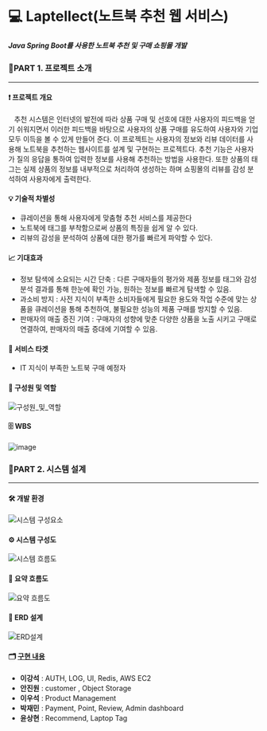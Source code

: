# 💻 Laptellect(노트북 추천 웹 서비스)
##### Java Spring Boot를 사용한 노트북 추천 및 구매 쇼핑몰 개발

### 📌PART 1. 프로젝트 소개 <hr>
    
#### ❗ 프로젝트 개요
&nbsp;&nbsp; 추천 시스템은 인터넷의 발전에 따라 상품 구매 및 선호에 대한 사용자의 피드백을 얻기 쉬워지면서 이러한 피드백을 바탕으로 사용자의 상품 구매를 유도하여 사용자와 기업 모두 이득을 볼 수 있게 만들어 준다. 이 프로젝트는 사용자의 정보와 리뷰 데이터를 사용해 노트북을 추천하는 웹사이트를 설계 및 구현하는 프로젝트다. 추천 기능은 사용자가 질의 응답을 통하여 입력한 정보를 사용해 추천하는 방법을 사용한다. 또한 상품의 태그는 실제 상품의 정보를 내부적으로 처리하여 생성하는 하며 쇼핑몰의 리뷰를 감성 분석하여 사용자에게 출력한다.

#### 💡 기술적 차별성
- 큐레이션을 통해 사용자에게 맞춤형 추천 서비스를 제공한다
- 노트북에 태그를 부착함으로써 상품의 특징을 쉽게 알 수 있다.
- 리뷰의 감성을 분석하여 상품에 대한 평가를 빠르게 파악할 수 있다.

#### 📈 기대효과
- 정보 탐색에 소요되는 시간 단축 : 다른 구매자들의 평가와 제품 정보를 태그와 감성 분석 결과를 통해 한눈에 확인 가능, 원하는 정보를 빠르게 탐색할 수 있음.
- 과소비 방지 : 사전 지식이 부족한 소비자들에게 필요한 용도와 작업 수준에 맞는 상품을 큐레이션을 통해 추천하여, 불필요한 성능의 제품 구매를 방지할 수 있음.
- 판매자의 매출 증진 기여 : 구매자의 성향에 맞춘 다양한 상품을 노출 시키고 구매로 연결하여, 판매자의 매출 증대에 기여할 수 있음.

#### 🎯 서비스 타겟
- IT 지식이 부족한 노트북 구매 예정자

#### 👤 구성원 및 역할
![구성원_및_역할](https://github.com/user-attachments/assets/0c386b5d-2e97-4e54-b1a9-0f6247aa98cf)

#### 🗄️ WBS
![image](https://github.com/user-attachments/assets/a375f43c-6f1c-44c9-9f40-303cd0204877)

### 📌PART 2. 시스템 설계 <hr>

#### 🛠️ 개발 환경
![시스템 구성요소](https://github.com/user-attachments/assets/b7641481-49a6-4758-aa15-fd66534d3417)

#### ⚙️ 시스템 구성도
![시스템 흐름도](https://github.com/user-attachments/assets/dfa5e030-bc15-4aa3-a158-e1b3d83068c8)

#### 📡 요약 흐름도
![요약 흐름도](https://github.com/user-attachments/assets/add04954-2b4e-45af-82b7-cd93417ba627)

#### 💾 ERD 설계
![ERD설계](https://github.com/user-attachments/assets/faeb8ae7-e90e-43aa-a3a5-24218173abcb)

#### 🗂️ [구현 내용](https://github.com/MultiItFinalProject4Team/Laptellect/wiki)
- **이강석** : AUTH, LOG, UI, Redis, AWS EC2
- **안진원** : customer , Object Storage
- **이우석** : Product Management
- **박재민** : Payment, Point, Review, Admin dashboard
- **윤상현** : Recommend, Laptop Tag

